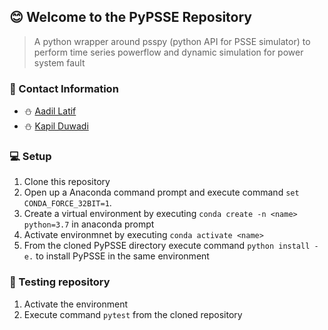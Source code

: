 ﻿## :blush: Welcome to the PyPSSE Repository

> A python wrapper around psspy (python API for PSSE simulator) to perform
> time series powerflow and dynamic simulation for power system fault

### :email: Contact Information
* :snowman: [Aadil Latif](mailto:aadil.latif@nrel.gov)
* :snowman: [Kapil Duwadi](mailto:kapil.duwadi@nrel.gov)

### :computer: Setup 

1. Clone this repository
2. Open up a Anaconda command prompt and execute command `set CONDA_FORCE_32BIT=1`.
3. Create a virtual environment by executing `conda create -n <name> python=3.7` in anaconda prompt
4. Activate environmnet by executing `conda activate <name>`
5. From the cloned PyPSSE directory execute command `python install -e.` to install PyPSSE in the same environment

### :syringe: Testing repository
1. Activate the environment
2. Execute command `pytest` from the cloned repository

